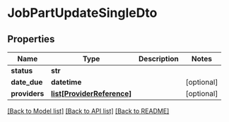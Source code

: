 # JobPartUpdateSingleDto

## Properties
Name | Type | Description | Notes
------------ | ------------- | ------------- | -------------
**status** | **str** |  | 
**date_due** | **datetime** |  | [optional] 
**providers** | [**list[ProviderReference]**](ProviderReference.md) |  | [optional] 

[[Back to Model list]](../README.md#documentation-for-models) [[Back to API list]](../README.md#documentation-for-api-endpoints) [[Back to README]](../README.md)


